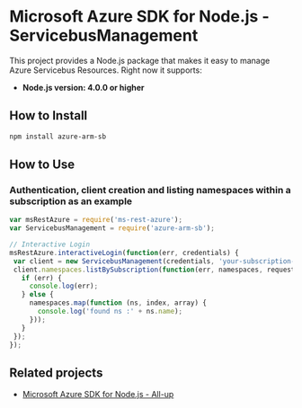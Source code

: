 # Microsoft Azure SDK for Node.js - ServicebusManagement

This project provides a Node.js package that makes it easy to manage Azure Servicebus Resources. Right now it supports:
- **Node.js version: 4.0.0 or higher**

## How to Install

```bash
npm install azure-arm-sb
```

## How to Use

### Authentication, client creation and listing namespaces within a subscription as an example

 ```javascript
 var msRestAzure = require('ms-rest-azure');
 var ServicebusManagement = require('azure-arm-sb');
 
 // Interactive Login
 msRestAzure.interactiveLogin(function(err, credentials) {
  var client = new ServicebusManagement(credentials, 'your-subscription-id');
  client.namespaces.listBySubscription(function(err, namespaces, request, response) {
    if (err) {
      console.log(err);
    } else {
      namespaces.map(function (ns, index, array) {
        console.log('found ns :' + ns.name);
      }));
    }
  });
 });
 ```

## Related projects

- [Microsoft Azure SDK for Node.js - All-up](https://github.com/WindowsAzure/azure-sdk-for-node)
